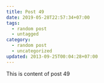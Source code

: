 ```yaml
---
title: Post 49
date: 2019-05-28T22:57:34+07:00
tags:
  - random post
  - untagged
category:
  - random post
  - uncategorized
updated: 2013-09-25T00:04:28+07:00
---
```

This is content of post 49